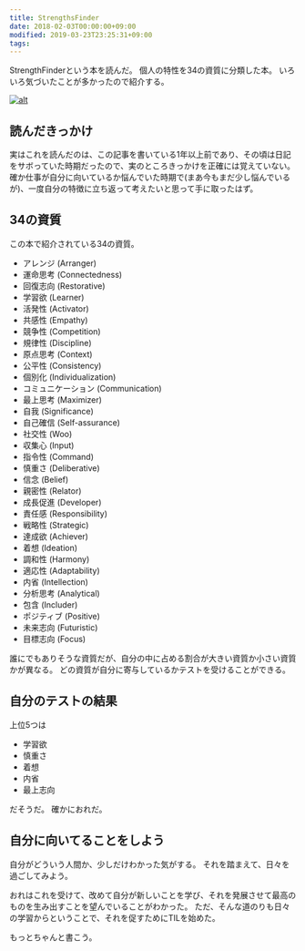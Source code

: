 ```yaml
---
title: StrengthsFinder
date: 2018-02-03T00:00:00+09:00
modified: 2019-03-23T23:25:31+09:00
tags: 
---
```


StrengthFinderという本を読んだ。
個人の特性を34の資質に分類した本。
いろいろ気づいたことが多かったので紹介する。

[![alt](https://images-na.ssl-images-amazon.com/images/I/51fBJn4TCcL._SX341_BO1,204,203,200_.jpg)](https://www.amazon.co.jp/dp/4532321433)

## 読んだきっかけ

実はこれを読んだのは、この記事を書いている1年以上前であり、その頃は日記をサボっていた時期だったので、実のところきっかけを正確には覚えていない。
確か仕事が自分に向いているか悩んでいた時期で(まあ今もまだ少し悩んでいるが)、一度自分の特徴に立ち返って考えたいと思って手に取ったはず。

## 34の資質

この本で紹介されている34の資質。

* アレンジ (Arranger)
* 運命思考 (Connectedness)
* 回復志向 (Restorative)
* 学習欲 (Learner)
* 活発性 (Activator)
* 共感性 (Empathy)
* 競争性 (Competition)
* 規律性 (Discipline)
* 原点思考 (Context)
* 公平性 (Consistency)
* 個別化 (Individualization)
* コミュニケーション (Communication)
* 最上思考 (Maximizer)
* 自我 (Significance)
* 自己確信 (Self-assurance)
* 社交性 (Woo)
* 収集心 (Input)
* 指令性 (Command)
* 慎重さ (Deliberative)
* 信念 (Belief)
* 親密性 (Relator)
* 成長促進 (Developer)
* 責任感 (Responsibility)
* 戦略性 (Strategic)
* 達成欲 (Achiever)
* 着想 (Ideation)
* 調和性 (Harmony)
* 適応性 (Adaptability)
* 内省 (Intellection)
* 分析思考 (Analytical)
* 包含 (Includer)
* ポジティブ (Positive)
* 未来志向 (Futuristic)
* 目標志向 (Focus)

誰にでもありそうな資質だが、自分の中に占める割合が大きい資質か小さい資質かが異なる。
どの資質が自分に寄与しているかテストを受けることができる。

## 自分のテストの結果

上位5つは

* 学習欲
* 慎重さ
* 着想
* 内省
* 最上志向

だそうだ。
確かにおれだ。

## 自分に向いてることをしよう

自分がどういう人間か、少しだけわかった気がする。
それを踏まえて、日々を過ごしてみよう。

おれはこれを受けて、改めて自分が新しいことを学び、それを発展させて最高のものを生み出すことを望んでいることがわかった。
ただ、そんな道のりも日々の学習からということで、それを促すためにTILを始めた。

もっとちゃんと書こう。

